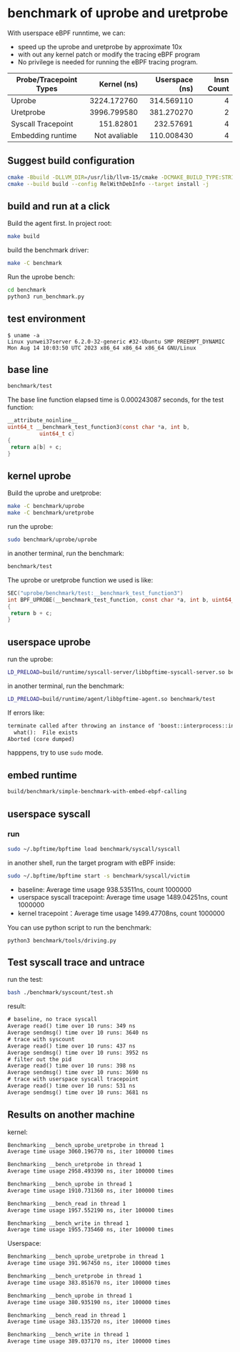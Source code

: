 # benchmark of uprobe and uretprobe

With userspace eBPF runntime, we can:

- speed up the uprobe and uretprobe by approximate 10x
- with out any kernel patch or modify the tracing eBPF program
- No privilege is needed for running the eBPF tracing program.

| Probe/Tracepoint Types | Kernel (ns)  | Userspace (ns) | Insn Count |
|------------------------|-------------:|---------------:|---------------:|
| Uprobe                 | 3224.172760  | 314.569110     | 4    |
| Uretprobe              | 3996.799580  | 381.270270     | 2    |
| Syscall Tracepoint     | 151.82801    | 232.57691      | 4    |
| Embedding runtime      | Not avaliable |  110.008430   | 4    |

## Suggest build configuration

```sh
cmake -Bbuild -DLLVM_DIR=/usr/lib/llvm-15/cmake -DCMAKE_BUILD_TYPE:STRING=RelWithDebInfo -DBPFTIME_LLVM_JIT=1 -DBPFTIME_ENABLE_LTO=1
cmake --build build --config RelWithDebInfo --target install -j
```

## build and run at a click

Build the agent first. In project root:

```sh
make build
```

build the benchmark driver:

```sh
make -C benchmark
```

Run the uprobe bench:

```sh
cd benchmark
python3 run_benchmark.py
```

## test environment

```console
$ uname -a
Linux yunwei37server 6.2.0-32-generic #32-Ubuntu SMP PREEMPT_DYNAMIC Mon Aug 14 10:03:50 UTC 2023 x86_64 x86_64 x86_64 GNU/Linux
```

## base line

```sh
benchmark/test
```

The base line function elapsed time is 0.000243087 seconds, for the test function:

```c
__attribute_noinline__ 
uint64_t __benchmark_test_function3(const char *a, int b,
          uint64_t c)
{
 return a[b] + c;
}
```

## kernel uprobe

Build the uprobe and uretprobe:

```sh
make -C benchmark/uprobe
make -C benchmark/uretprobe
```

run the uprobe:

```sh
sudo benchmark/uprobe/uprobe
```

in another terminal, run the benchmark:

```sh
benchmark/test
```

The uprobe or uretprobe function we used is like:

```c
SEC("uprobe/benchmark/test:__benchmark_test_function3")
int BPF_UPROBE(__benchmark_test_function, const char *a, int b, uint64_t c)
{
 return b + c;
}
```

## userspace uprobe

run the uprobe:

```sh
LD_PRELOAD=build/runtime/syscall-server/libbpftime-syscall-server.so benchmark/uprobe/uprobe
```

in another terminal, run the benchmark:

```sh
LD_PRELOAD=build/runtime/agent/libbpftime-agent.so benchmark/test
```

If errors like:

```txt
terminate called after throwing an instance of 'boost::interprocess::interprocess_exception'
  what():  File exists
Aborted (core dumped)
```

happpens, try to use `sudo` mode.

## embed runtime

```sh
build/benchmark/simple-benchmark-with-embed-ebpf-calling
```

## userspace syscall

### run

```sh
sudo ~/.bpftime/bpftime load benchmark/syscall/syscall
```

in another shell, run the target program with eBPF inside:

```sh
sudo ~/.bpftime/bpftime start -s benchmark/syscall/victim
```

- baseline: Average time usage 938.53511ns,  count 1000000
- userspace syscall tracepoint: Average time usage 1489.04251ns,  count 1000000
- kernel tracepoint：Average time usage 1499.47708ns,  count 1000000

You can use python script to run the benchmark:

```console
python3 benchmark/tools/driving.py
```

## Test syscall trace and untrace

run the test:

```sh
bash ./benchmark/syscount/test.sh
```

result:

```txt
# baseline, no trace syscall
Average read() time over 10 runs: 349 ns
Average sendmsg() time over 10 runs: 3640 ns
# trace with syscount
Average read() time over 10 runs: 437 ns
Average sendmsg() time over 10 runs: 3952 ns
# filter out the pid
Average read() time over 10 runs: 398 ns
Average sendmsg() time over 10 runs: 3690 ns
# trace with userspace syscall tracepoint
Average read() time over 10 runs: 531 ns
Average sendmsg() time over 10 runs: 3681 ns
```

## Results on another machine

kernel:

```txt
Benchmarking __bench_uprobe_uretprobe in thread 1
Average time usage 3060.196770 ns, iter 100000 times

Benchmarking __bench_uretprobe in thread 1
Average time usage 2958.493390 ns, iter 100000 times

Benchmarking __bench_uprobe in thread 1
Average time usage 1910.731360 ns, iter 100000 times

Benchmarking __bench_read in thread 1
Average time usage 1957.552190 ns, iter 100000 times

Benchmarking __bench_write in thread 1
Average time usage 1955.735460 ns, iter 100000 times
```

Userspace:

```txt
Benchmarking __bench_uprobe_uretprobe in thread 1
Average time usage 391.967450 ns, iter 100000 times

Benchmarking __bench_uretprobe in thread 1
Average time usage 383.851670 ns, iter 100000 times

Benchmarking __bench_uprobe in thread 1
Average time usage 380.935190 ns, iter 100000 times

Benchmarking __bench_read in thread 1
Average time usage 383.135720 ns, iter 100000 times

Benchmarking __bench_write in thread 1
Average time usage 389.037170 ns, iter 100000 times
```
